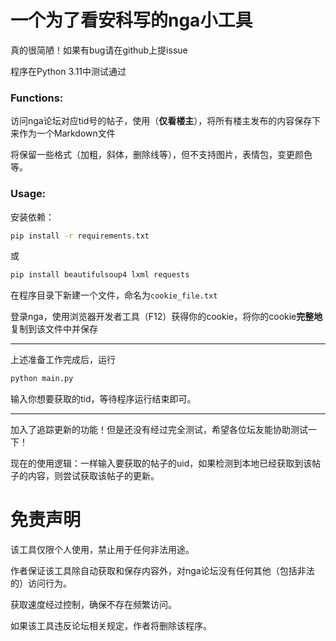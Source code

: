 # 一个为了看安科写的nga小工具

真的很简陋！如果有bug请在github上提issue

程序在Python 3.11中测试通过

### Functions:

访问nga论坛对应tid号的帖子，使用（**仅看楼主**），将所有楼主发布的内容保存下来作为一个Markdown文件

将保留一些格式（加粗，斜体，删除线等），但不支持图片，表情包，变更颜色等。

### Usage:

安装依赖：

```bash
pip install -r requirements.txt
```

或

```bash
pip install beautifulsoup4 lxml requests
```

在程序目录下新建一个文件，命名为`cookie_file.txt`

登录nga，使用浏览器开发者工具（F12）获得你的cookie，将你的cookie**完整地**复制到该文件中并保存

------

上述准备工作完成后，运行

```bash
python main.py
```

输入你想要获取的tid，等待程序运行结束即可。

------

加入了追踪更新的功能！但是还没有经过完全测试，希望各位坛友能协助测试一下！

现在的使用逻辑：一样输入要获取的帖子的uid，如果检测到本地已经获取到该帖子的内容，则尝试获取该帖子的更新。



# 免责声明

该工具仅限个人使用，禁止用于任何非法用途。

作者保证该工具除自动获取和保存内容外，对nga论坛没有任何其他（包括非法的）访问行为。

获取速度经过控制，确保不存在频繁访问。

如果该工具违反论坛相关规定，作者将删除该程序。